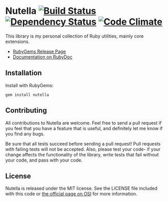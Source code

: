 # Nutella [![Build Status](https://secure.travis-ci.org/gbchaosmaster/nutella.png)](http://travis-ci.org/gbchaosmaster/nutella) [![Dependency Status](https://gemnasium.com/gbchaosmaster/nutella.png)](https://gemnasium.com/gbchaosmaster/nutella) [![Code Climate](https://codeclimate.com/badge.png)](https://codeclimate.com/github/gbchaosmaster/nutella)

This library is my personal collection of Ruby utilities, mainly core
extensions.

 * [RubyGems Release Page](https://rubygems.org/gems/nutella)
 * [Documentation on RubyDoc](http://rubydoc.info/github/gbchaosmaster/nutella/master/frames)

## Installation

Install with RubyGems:

```Shell
gem install nutella
```

## Contributing

All contributions to Nutella are welcome. Feel free to send a pull request if
you feel that you have a feature that is useful, and definitely let me know if
you find any bugs.

Be sure that all tests succeed before sending a pull request! Pull requests
with failing tests will not be accepted. Also, please test your code- if your
change affects the functionality of the library, write tests that fail
without your code, and pass with your code.

## License

Nutella is released under the MIT license. See the LICENSE file included with
this code or
[the official page on OSI](http://opensource.org/licenses/MIT) for more
information.
